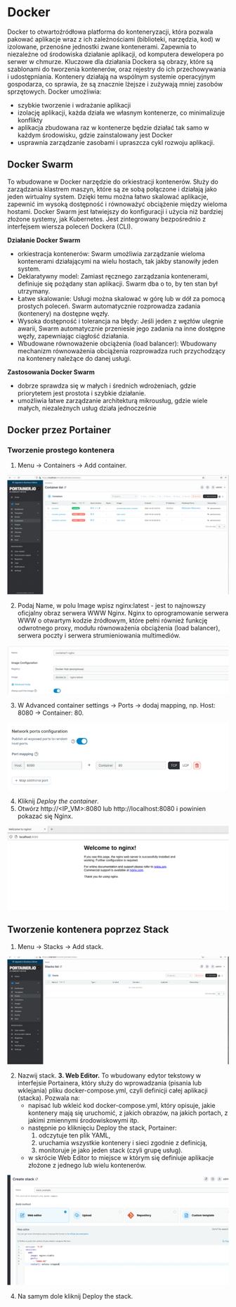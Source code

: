 # Docker
Docker to otwartoźródłowa platforma do konteneryzacji, która pozwala pakować aplikacje wraz z ich zależnościami (biblioteki, narzędzia, kod) w izolowane, przenośne jednostki zwane kontenerami. 
Zapewnia to niezależne od środowiska działanie aplikacji, od komputera dewelopera po serwer w chmurze.
Kluczowe dla działania Dockera są obrazy, które są szablonami do tworzenia kontenerów, oraz rejestry do ich przechowywania i udostępniania.
Kontenery działają na wspólnym systemie operacyjnym gospodarza, co sprawia, że są znacznie lżejsze i zużywają mniej zasobów sprzętowych. 
Docker umożliwia:
 - szybkie tworzenie i wdrażanie aplikacji
 - izolację aplikacji, każda działa we własnym kontenerze, co minimalizuje konflikty
 - aplikacja zbudowana raz w kontenerze będzie działać tak samo w każdym środowisku, gdzie zainstalowany jest Docker
 - usprawnia zarządzanie zasobami i upraszcza cykl rozwoju aplikacji.

## Docker Swarm
To wbudowane w Docker narzędzie do orkiestracji kontenerów. Służy do zarządzania klastrem maszyn, które są ze sobą połączone i działają jako jeden wirtualny system. Dzięki temu można łatwo skalować aplikacje, zapewnić im wysoką dostępność i równoważyć obciążenie między wieloma hostami.
Docker Swarm jest łatwiejszy do konfiguracji i użycia niż bardziej złożone systemy, jak Kubernetes. Jest zintegrowany bezpośrednio z interfejsem wiersza poleceń Dockera (CLI).

**Działanie Docker Swarm**

- orkiestracja kontenerów: Swarm umożliwia zarządzanie wieloma kontenerami działającymi na wielu hostach, tak jakby stanowiły jeden system.
- Deklaratywny model: Zamiast ręcznego zarządzania kontenerami, definiuje się pożądany stan aplikacji. Swarm dba o to, by ten stan był utrzymany.
- Łatwe skalowanie: Usługi można skalować w górę lub w dół za pomocą prostych poleceń. Swarm automatycznie rozprowadza zadania (kontenery) na dostępne węzły.
- Wysoka dostępność i tolerancja na błędy: Jeśli jeden z węzłów ulegnie awarii, Swarm automatycznie przeniesie jego zadania na inne dostępne węzły, zapewniając ciągłość działania.
- Wbudowane równoważenie obciążenia (load balancer): Wbudowany mechanizm równoważenia obciążenia rozprowadza ruch przychodzący na kontenery należące do danej usługi. 

**Zastosowania Docker Swarm**

- dobrze sprawdza się w małych i średnich wdrożeniach, gdzie priorytetem jest prostota i szybkie działanie.
- umożliwia łatwe zarządzanie architekturą mikrousług, gdzie wiele małych, niezależnych usług działa jednocześnie


## Docker przez Portainer

### Tworzenie prostego kontenera

1. Menu -> Containers -> Add container.

![menu główne](./prosta_metoda1.png)

2. Podaj Name, w polu Image wpisz nginx:latest - jest to najnowszy oficjalny obraz serwera WWW Nginx.
   Nginx to oprogramowanie serwera WWW o otwartym kodzie źródłowym, które pełni również funkcję odwrotnego proxy, modułu równoważenia obciążenia (load balancer), serwera poczty i serwera strumieniowania multimediów.

![nazwa i silnik](./prosta_metoda2.png)

3. W Advanced container settings -> Ports -> dodaj mapping, np. Host: 8080 -> Container: 80.

![port sieci](./prosta_metoda3.png)

4. Kliknij *Deploy the container*.
5. Otwórz http://<IP_VM>:8080 lub http://localhost:8080 i powinien pokazać się Nginx.

![działający kontener](./nginx(4).png)


## Tworzenie kontenera poprzez Stack

1. Menu -> Stacks -> Add stack.

![tworzenie stack](./stack1.png)

2. Nazwij stack.
**3. Web Editor.** To wbudowany edytor tekstowy w interfejsie Portainera, który służy do wprowadzania (pisania lub wklejania) pliku docker-compose.yml, czyli definicji całej aplikacji (stacka). Pozwala na:
   - napisać lub wkleić kod docker-compose.yml, który opisuje, jakie kontenery mają się uruchomić, z jakich obrazów, na jakich portach, z jakimi zmiennymi środowiskowymi itp.
   - następnie po kliknięciu Deploy the stack, Portainer:
      1. odczytuje ten plik YAML,
      2. uruchamia wszystkie kontenery i sieci zgodnie z definicją,
      3. monitoruje je jako jeden stack (czyli grupę usług).
   - w skrócie Web Editor to miejsce w którym się definiuje aplikacje złożone z jednego lub wielu kontenerów.

![edytowane](./stack2.png)

4. Na samym dole kliknij Deploy the stack.
